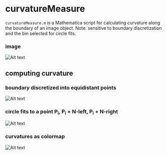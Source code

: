 # curvatureMeasure

`curvatureMeasure.m` is a Mathematica script for calculating curvature along the boundary of an image object. Note: sensitive to boundary discretization and the bin selected for circle fits.  

### image

![Alt text](https://github.com/alihashmiii/curvatureMeasure/blob/master/for%20ReadMe/inputImage.png)

## computing curvature


### boundary discretized into equidistant points

![Alt text](https://github.com/alihashmiii/curvatureMeasure/blob/master/for%20ReadMe/mesh.png)

### circle fits to a point P<sub>i</sub>, P<sub>i</sub> + N-left, P<sub>i</sub> + N-right

![Alt text](https://github.com/alihashmiii/curvatureMeasure/blob/master/for%20ReadMe/curvatureFitstoShape_cropped.png)

### curvatures as colormap

![Alt text](https://github.com/alihashmiii/curvatureMeasure/blob/master/for%20ReadMe/curvatureFinal.png)
